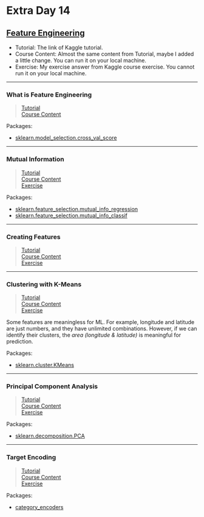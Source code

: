 # Extra Day 14

## [Feature Engineering](https://www.kaggle.com/learn/feature-engineering)

- Tutorial: The link of Kaggle tutorial.
- Course Content: Almost the same content from Tutorial, maybe I added a little change. You can run it on your local machine.
- Exercise: My exercise answer from Kaggle course exercise. You cannot run it on your local machine.

---

### What is Feature Engineering

> [Tutorial](https://www.kaggle.com/ryanholbrook/what-is-feature-engineering)<br>
> [Course Content](concrete-baseline.ipynb)

Packages:
- [sklearn.model_selection.cross_val_score](https://scikit-learn.org/stable/modules/generated/sklearn.model_selection.cross_val_score.html)

---

### Mutual Information

> [Tutorial](https://www.kaggle.com/ryanholbrook/mutual-information)<br>
> [Course Content](automobile-mutual-information.ipynb)<br>
> [Exercise](exercise-mutual-information.ipynb)

Packages:
- [sklearn.feature_selection.mutual_info_regression](https://scikit-learn.org/stable/modules/generated/sklearn.feature_selection.mutual_info_regression.html)<br>
- [sklearn.feature_selection.mutual_info_classif](https://scikit-learn.org/stable/modules/generated/sklearn.feature_selection.mutual_info_classif.html)

---

### Creating Features

> [Tutorial](https://www.kaggle.com/ryanholbrook/creating-features)<br>
> [Course Content](creating-features.ipynb)<br>
> [Exercise](exercise-creating-features.ipynb)

---

### Clustering with K-Means

> [Tutorial](https://www.kaggle.com/ryanholbrook/clustering-with-k-means)<br>
> [Course Content](clustering-with-k-means.ipynb)<br>
> [Exercise](exercise-clustering-with-k-means.ipynb)

Some features are meaningless for ML. For example, longitude and latitude are just numbers, and they have unlimited combinations. However, if we can identify their clusters, the *area (longitude & latitude)* is meaningful for prediction.

Packages:
- [sklearn.cluster.KMeans](https://scikit-learn.org/stable/modules/generated/sklearn.cluster.KMeans.html)

---

### Principal Component Analysis

> [Tutorial](https://www.kaggle.com/ryanholbrook/principal-component-analysis)<br>
> [Course Content](principal-component-analysis.ipynb)<br>
> [Exercise](exercise-principal-component-analysis.ipynb)

Packages:
- [sklearn.decomposition.PCA](https://scikit-learn.org/stable/modules/generated/sklearn.decomposition.PCA.html)

---


### Target Encoding

> [Tutorial](https://www.kaggle.com/ryanholbrook/target-encoding)<br>
> [Course Content](target-encoding.ipynb)<br>
> [Exercise](exercise-target-encoding.ipynb)

Packages:
- [category_encoders](https://contrib.scikit-learn.org/category_encoders/)